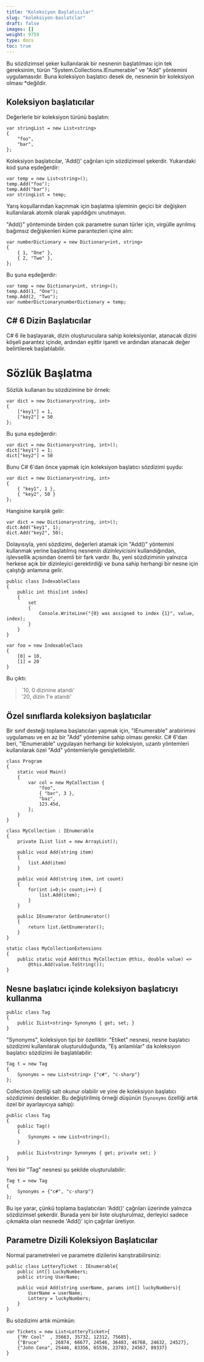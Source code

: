 ```yaml
---
title: "Koleksiyon Başlatıcılar"
slug: "koleksiyon-baslatclar"
draft: false
images: []
weight: 9759
type: docs
toc: true
---
```


Bu sözdizimsel şeker kullanılarak bir nesnenin başlatılması için tek gereksinim, türün "System.Collections.IEnumerable" ve "Add" yöntemini uygulamasıdır. Buna koleksiyon başlatıcı desek de, nesnenin bir koleksiyon olması *değildir.

## Koleksiyon başlatıcılar
Değerlerle bir koleksiyon türünü başlatın:

    var stringList = new List<string>
    {
        "foo",
        "bar",
    };

Koleksiyon başlatıcılar, 'Add()' çağrıları için sözdizimsel şekerdir. Yukarıdaki kod şuna eşdeğerdir:

    var temp = new List<string>();
    temp.Add("foo");
    temp.Add("bar");
    var stringList = temp;

Yarış koşullarından kaçınmak için başlatma işleminin geçici bir değişken kullanılarak atomik olarak yapıldığını unutmayın.

"Add()" yönteminde birden çok parametre sunan türler için, virgülle ayrılmış bağımsız değişkenleri küme parantezleri içine alın:

    var numberDictionary = new Dictionary<int, string>
    {
        { 1, "One" },
        { 2, "Two" },
    };

Bu şuna eşdeğerdir:

    var temp = new Dictionary<int, string>();
    temp.Add(1, "One");
    temp.Add(2, "Two");
    var numberDictionarynumberDictionary = temp;


## C# 6 Dizin Başlatıcılar
C# 6 ile başlayarak, dizin oluşturuculara sahip koleksiyonlar, atanacak dizini köşeli parantez içinde, ardından eşittir işareti ve ardından atanacak değer belirtilerek başlatılabilir.

# Sözlük Başlatma

Sözlük kullanan bu sözdizimine bir örnek:

    var dict = new Dictionary<string, int>
    {
        ["key1"] = 1,
        ["key2"] = 50
    };

Bu şuna eşdeğerdir:

    var dict = new Dictionary<string, int>();
    dict["key1"] = 1;
    dict["key2"] = 50

Bunu C# 6'dan önce yapmak için koleksiyon başlatıcı sözdizimi şuydu:

    var dict = new Dictionary<string, int>
    {
        { "key1", 1 },
        { "key2", 50 }
    };
    
Hangisine karşılık gelir:

    var dict = new Dictionary<string, int>();
    dict.Add("key1", 1);
    dict.Add("key2", 50);


Dolayısıyla, yeni sözdizimi, değerleri atamak için "Add()" yöntemini kullanmak yerine başlatılmış nesnenin *dizinleyicisini* kullandığından, işlevsellik açısından önemli bir fark vardır. Bu, yeni sözdiziminin yalnızca herkese açık bir dizinleyici gerektirdiği ve buna sahip herhangi bir nesne için çalıştığı anlamına gelir.

    public class IndexableClass
    {
        public int this[int index]
        {
            set 
            { 
                Console.WriteLine("{0} was assigned to index {1}", value, index);
            }
        }
    }

    var foo = new IndexableClass
    {
        [0] = 10,
        [1] = 20
    }

Bu çıktı:

> `10, 0 dizinine atandı'<br/>
> '20, dizin 1'e atandı'



## Özel sınıflarda koleksiyon başlatıcılar
Bir sınıf desteği toplama başlatıcıları yapmak için, "IEnumerable" arabirimini uygulaması ve en az bir "Add" yöntemine sahip olması gerekir. C# 6'dan beri, "IEnumerable" uygulayan herhangi bir koleksiyon, uzantı yöntemleri kullanılarak özel "Add" yöntemleriyle genişletilebilir.

    class Program
    {
        static void Main()
        {
            var col = new MyCollection {
                "foo",
                { "bar", 3 },
                "baz",
                123.45d,
            };
        }
    }
    
    class MyCollection : IEnumerable
    {
        private IList list = new ArrayList();

        public void Add(string item)
        {
            list.Add(item)
        }
    
        public void Add(string item, int count)
        {
            for(int i=0;i< count;i++) {
                list.Add(item);
            }
        }
    
        public IEnumerator GetEnumerator()
        {
            return list.GetEnumerator();
        }
    }
    
    static class MyCollectionExtensions
    {
        public static void Add(this MyCollection @this, double value) => 
            @this.Add(value.ToString());
    }



## Nesne başlatıcı içinde koleksiyon başlatıcıyı kullanma
    public class Tag
    {
        public IList<string> Synonyms { get; set; }
    }

"Synonyms", koleksiyon tipi bir özelliktir. "Etiket" nesnesi, nesne başlatıcı sözdizimi kullanılarak oluşturulduğunda, "Eş anlamlılar" da koleksiyon başlatıcı sözdizimi ile başlatılabilir:

    Tag t = new Tag 
    {
        Synonyms = new List<string> {"c#", "c-sharp"}
    };

Collection özelliği salt okunur olabilir ve yine de koleksiyon başlatıcı sözdizimini destekler. Bu değiştirilmiş örneği düşünün (`Synonyms` özelliği artık özel bir ayarlayıcıya sahip):

    public class Tag
    {
        public Tag()
        {
            Synonyms = new List<string>();
        }
        
        public IList<string> Synonyms { get; private set; }
    }

Yeni bir "Tag" nesnesi şu şekilde oluşturulabilir:

    Tag t = new Tag 
    {
        Synonyms = {"c#", "c-sharp"}
    };

Bu işe yarar, çünkü toplama başlatıcıları 'Add()' çağrıları üzerinde yalnızca sözdizimsel şekerdir. Burada yeni bir liste oluşturulmaz, derleyici sadece çıkmakta olan nesnede 'Add()' için çağrılar üretiyor.

## Parametre Dizili Koleksiyon Başlatıcılar
Normal parametreleri ve parametre dizilerini karıştırabilirsiniz:

    public class LotteryTicket : IEnumerable{
        public int[] LuckyNumbers;
        public string UserName;

        public void Add(string userName, params int[] luckyNumbers){
            UserName = userName;
            Lottery = luckyNumbers;
        }
    }

Bu sözdizimi artık mümkün:

    var Tickets = new List<LotteryTicket>{
        {"Mr Cool"  , 35663, 35732, 12312, 75685},
        {"Bruce"    , 26874, 66677, 24546, 36483, 46768, 24632, 24527},
        {"John Cena", 25446, 83356, 65536, 23783, 24567, 89337}
    }



